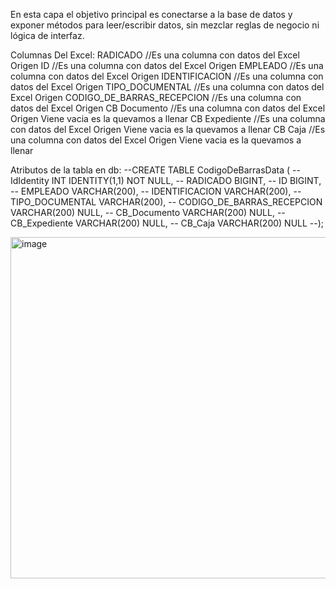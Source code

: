 En esta capa el objetivo principal es conectarse a la base de datos y exponer métodos para leer/escribir datos, sin mezclar reglas de negocio ni lógica de interfaz.

Columnas Del Excel:
RADICADO //Es una columna con datos del Excel Origen
ID //Es una columna con datos del Excel Origen
EMPLEADO //Es una columna con datos del Excel Origen
IDENTIFICACION //Es una columna con datos del Excel Origen
TIPO_DOCUMENTAL //Es una columna con datos del Excel Origen
CODIGO_DE_BARRAS_RECEPCION //Es una columna con datos del Excel Origen
CB Documento //Es una columna con datos del Excel Origen Viene vacia es la quevamos a llenar
CB Expediente //Es una columna con datos del Excel Origen Viene vacia es la quevamos a llenar
CB Caja //Es una columna con datos del Excel Origen Viene vacia es la quevamos a llenar

Atributos de la tabla en db:
--CREATE TABLE CodigoDeBarrasData (
--    IdIdentity INT IDENTITY(1,1) NOT NULL,
--    RADICADO BIGINT,
--    ID BIGINT,
--    EMPLEADO VARCHAR(200),
--    IDENTIFICACION VARCHAR(200),
--    TIPO_DOCUMENTAL VARCHAR(200),
--    CODIGO_DE_BARRAS_RECEPCION VARCHAR(200) NULL,
--    CB_Documento VARCHAR(200) NULL,
--    CB_Expediente VARCHAR(200) NULL,
--    CB_Caja VARCHAR(200) NULL
--);

<img width="1360" height="546" alt="image" src="https://github.com/user-attachments/assets/d85db29b-5b8e-4957-ad31-d0fcb7a2e462" />


